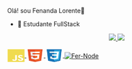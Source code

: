  Olá! sou Fenanda Lorente👋

- 🌱 Estudante FullStack

<div align="center">
  <a href="https://github.com/FernandaLorente">
  <img height="120em" src="https://github-readme-stats.vercel.app/api?username=FernandaLorente&show_icons=true&theme=dark&include_all_commits=true&count_private=true"/>
  <img height="120em" src="https://github-readme-stats.vercel.app/api/top-langs/?username=FernandaLorente&layout=compact&langs_count=7&theme=dark"/>
</div>
  
  <div style="display: inline_block"><br>
  <img align="center" alt="Fer-Js" height="30" width="40" src="https://raw.githubusercontent.com/devicons/devicon/master/icons/javascript/javascript-plain.svg">
  <img align="center" alt="Fer-HTML" height="30" width="40" src="https://raw.githubusercontent.com/devicons/devicon/master/icons/html5/html5-original.svg">
  <img align="center" alt="Fer-CSS" height="30" width="40" src="https://raw.githubusercontent.com/devicons/devicon/master/icons/css3/css3-original.svg">
   <img align="center" alt="Fer-Node" height="30" width="40" src="https://raw.githubusercontent.com/devicons/devicon/master/icons/css3/nodejs-original.svg">
  </div>
  
  ##
